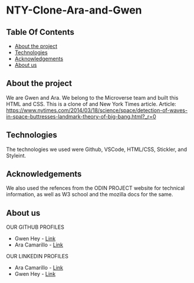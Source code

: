 # NTY-Clone-Ara-and-Gwen
## Table Of Contents

* [About the project](#about-the-project)
* [Technologies](#technologies)
* [Acknowledgements](#acknowledgements)
* [About us](#about-us)



## About the project

<!--![Screenshot Image](images/screenshotFormsProject.JPG)-->

We are Gwen and Ara. We belong to the Microverse team and built this HTML and CSS. This is a clone of and New York Times article. Article: https://www.nytimes.com/2014/03/18/science/space/detection-of-waves-in-space-buttresses-landmark-theory-of-big-bang.html?_r=0

## Technologies
<!--Add more technologies HERE-->
The technologies we used were Github, VSCode, HTML/CSS, Stickler, and Styleint.

## Acknowledgements

<!--We used free icon packs downloaded from https://www.iconfinder.com/ for the images in our project page.-->
We also used the refences from the ODIN PROJECT website for technical information, as well as W3 school and the mozilla docs for the same.

## About us

OUR GITHUB PROFILES
* Gwen Hey - [Link](https://github.com/HeyItsGwen)
* Ara Camarillo - [Link](https://github.com/aracelicaes)

OUR LINKEDIN PROFILES
* Ara Camarillo - [Link](https://www.linkedin.com/in/ara-camarillo-7297799b/
)
* Gwen Hey - [Link](https://www.linkedin.com/in/gwen-hey-642109191/)

